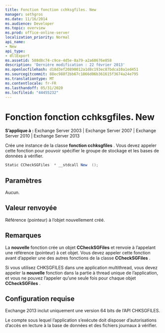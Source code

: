 ```yaml
---
title: Fonction fonction cchksgfiles. New
manager: sethgros
ms.date: 11/16/2014
ms.audience: Developer
ms.topic: overview
ms.prod: office-online-server
localization_priority: Normal
api_name:
- New
api_type:
- dllExport
ms.assetid: 588d8c74-c9ce-4d5e-8a79-a2a68676e858
description: 'Dernière modification : 22 février 2013'
ms.openlocfilehash: d18d3ef20890012a1d8c193ec87bdca10a1ed451
ms.sourcegitcommit: 88ec988f2bb67c1866d06b361615f3674a24e795
ms.translationtype: MT
ms.contentlocale: fr-FR
ms.lasthandoff: 05/31/2020
ms.locfileid: "44455232"
---
```

# <a name="cchksgfilesnew-function"></a>Fonction fonction cchksgfiles. New

**S’applique à :** Exchange Server 2003 | Exchange Server 2007 | Exchange Server 2010 | Exchange Server 2013
  
Crée une instance de la classe **fonction cchksgfiles** . Vous devez appeler cette fonction pour pouvoir spécifier le groupe de stockage et les bases de données à vérifier. 
  
```cs
Static CCheckSGFiles  * __stdcall New  ();

```

## <a name="parameters"></a>Paramètres

Aucun.
  
## <a name="return-value"></a>Valeur renvoyée

Référence (pointeur) à l’objet nouvellement créé.
  
## <a name="remarks"></a>Remarques

La **nouvelle** fonction crée un objet **CCheckSGFiles** et renvoie à l’appelant une référence (pointeur) à cet objet. Vous devez appeler cette fonction avant d’appeler une des autres fonctions de la classe **CCheckSGFiles** . 
  
Si vous utilisez CHKSGFILES dans une application multithread, vous devez appeler la **nouvelle** fonction dans la partie à thread unique de l’application, et vous ne pouvez l’appeler qu’une seule fois pour chaque objet **CCheckSGFiles** . 
  
## <a name="requirements"></a>Configuration requise

Exchange 2013 inclut uniquement une version 64 bits de l’API CHKSGFILES.
  
Le compte sous lequel l’application s’exécute doit disposer d’autorisations d’accès en lecture à la base de données et des fichiers journaux à vérifier.
  

